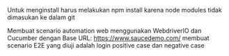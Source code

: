 Untuk menginstall harus melakukan npm install karena node modules tidak dimasukan ke dalam git

Membuat scenario automation web menggunakan WebdriverIO dan Cucumber dengan Base URL: https://www.saucedemo.com/
membuat scenario E2E yang diuji adalah login positive case dan negative case
